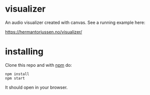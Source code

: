 # visualizer

An audio visualizer created with canvas.
See a running example here:

https://hermantorjussen.no/visualizer/

# installing

Clone this repo and with [npm](https://npmjs.com/) do:

```
npm install
npm start
```

It should open in your browser.
